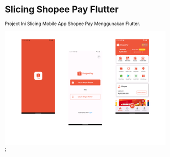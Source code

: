 # Slicing Shopee Pay Flutter

Project Ini Slicing Mobile App Shopee Pay Menggunakan Flutter.

![App Screenshot](/lib/images/ss/result-app.png);
